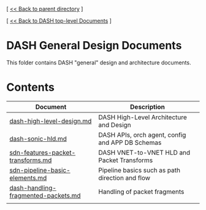 [ [ << Back to parent directory](../README.md) ]

[ [ << Back to DASH top-level Documents](../../README.md#contents) ]

# DASH General Design Documents

This folder contains DASH "general" design and architecture documents.

# Contents

| Document                                                                  | Description                                      |
| ------------------------------------------------------------------------- | -------------------------------------------------|
| [dash-high-level-design.md](dash-high-level-design.md)                    | DASH High-Level Architecture and Design          |
| [dash-sonic-hld.md](dash-sonic-hld.md)                                    | DASH APIs, orch agent, config and APP DB Schemas |
| [sdn-features-packet-transforms.md](sdn-features-packet-transforms.md)    | DASH VNET-to-VNET HLD and Packet Transforms      |
| [sdn-pipeline-basic-elements.md](sdn-pipeline-basic-elements.md)          | Pipeline basics such as path direction and flow  |
| [dash-handling-fragmented-packets.md](dash-handling-fragmented-packets.md)| Handling of packet fragments                     |
|||
